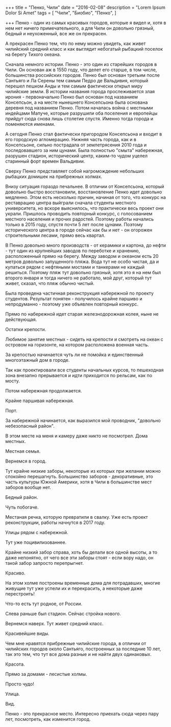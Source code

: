 +++
title = "Пенко, Чили"
date = "2016-02-08"
description = "Lorem Ipsum Dolor Si Amet"
tags = [
    "Чили",
    "Биобио",
    "Пенко",
]

+++
Пенко - один из самых красивых городов, которые я видел и, хотя в нем нет ничего примечательного, а для Чили он довольно грязный, бедный и неухоженный, все же он прекрасен.

А прекрасен Пенко тем, что по нему можно увидеть, как живет чилийский средний класс и как выглядит небогатый рыбацкий поселок на берегу Тихого океана.

Сначала немного истории. Пенко - это один из старейших городов в Чили. Он основан аж в 1550 году, что делет его старше, в том числе, большинства российских городов. Пенко был основан третьим после Сантьяго и Ла Серены тем самым Педро де Вальдивия, который перешел пешком Анды и тем самым фактически открыл миру чилийские земли. В истории названия города прослеживается злая ирония - первоначально Пенко был основан под названием Консепсьон, а на месте нынешнего Консепсьона была основана деревня под названием Пенко. Потом началась война с местными индейцами Мапуче, которые разрушили оба поселения и европейцы прийдут сюда снова лишь столетие спустя. Именно тогда города и поменяются именами.

А сегодня Пенко стал фактически пригородом Консепсьона и входит в его городскую агломерацию. Нижняя часть города, как и в Консепсьоне, сильно пострадала от землетрясения 2010 года и последовавшего за ним цунами. Была полностью "смыта" набережная, разрушен стадион, исторический центр, каким-то чудом уцелел старинный форт времен Вальдивии.



Сверху Пенко представляет собой нагромождение небольших рыбацких домишек на прибрежных холмах.



Внизу ситуация гораздо печальнее. В отличии от Консепсьона, который довольно быстро восстановили, восстановление Пенко идет довольно медленно. Этом есть несколько причин, начиная от того, что конкурс на реставрацию центра выйграли сначала студенты местного университета, но вскоре выяснилось, что практически весь проект они украли. Пришлось проводить повторный конкурс, с голосованием местного населения и прочих радостей. Поэтому работы начались только в 2015 году, спустя почти 5 лет после цунами. Поэтому исторического центра в городе сейчас как бы и нет - он огорожен строительными лесами, прямо весь квартал.

В Пенко довольно много производств - от керамики и картона, до нефти - тут один из крупнейших заводов по переботке и хранению, расположенный прямо на берегу. Между заводом и океаном есть 20 метров довольно запущенного пляжа. Вода тут не особо чистая, да и купаться рядом с нефтяными мостами и танкерами не каждый решиться. Поэтому пляж тут довольно грязный, хотя это я на нем был второго января и тогда ничего не работало, мой друг, который тут живет, сказал, что пляж обычно чистый.



Была проведена частичная реконструкция набережной по проекту студентов. Результат понятен - получилось крайне паршиво и непродуманно - поэтому уже объявлен повторный конкурс.



Прямо по набережной идет старая железнодорожная колея, ныне не действующая.



Остатки крепости.



Любимое занятие местных - сидеть на крепости и смотреть на океан с островом на горизонте, на котором расположена военная часть.



За крепостью начинается чуть ли не помойка и единственный многоэтажный дом в городе.



Так как проектировали все студенты начальных курсов, то пешеходная зона внезапно прерывается и идти приходится по рельсам, как по мосту.



Потом набережная продолжается.



Крайне паршивая набережная.



Порт.



За набережной начинается, как выразился мой проводник, "довольно небезопасный район".



В этом месте на меня и камеру даже никто не посмотрел. Дома местных.



Местная семья.



Вернемся в город.



Тут крайне низкие заборы, некоторые из которых при желании можно спокойно перешагнуть. Большинство заборов - декоративные, это часть культуры Южной Америки, хотя в Чили в большинстве мест заборов вообще нет.



Бедный район.



Чуть побогаче.



Местаная речка, которую превратили в свалку. Уже есть проект реконструкции, работы начнутся в 2017 году.



Улицы рядом с набережной.



Тут уже поцивилизованнее.



Крайне низкий забор справа, хоть бы делали все одной высоты, а то даже непонятно, от чего все эти заборы стоят - если вору надо, он такой забор запросто перепрыгнет.



Красиво.



На этом холме построены временные дома для потрадавших, многие живущие тут уже успели их и перекрасить, а некоторые даже перестроить!



Что-то есть тут родное, от России.



Слева раньше был стадион. Сейчас стройка нового.



Вернемся наверх. Тут живет средний класс.



Красивейшие виды.



Чем мне нравятся прибрежные чилийские города, в отличии от чилийских городов около Сантьяго, построенных за последние 10 лет, так это тем, что тут все дома разные и не найти двух одинаковых.



Красота.



Прямо за домами - лесистые холмы.



Просто чудо!



Улица.



Вид.







Пенко - это прекрасное место. Интересно приехать сюда через пару лет, посмотреть, как изменится город.
